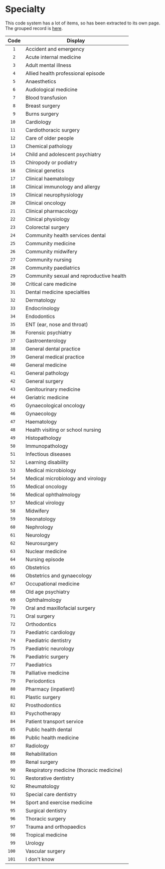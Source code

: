 # Specialty

This code system has a lot of items, so has been extracted to its own page. The grouped record is [here](/v4/code-systems#specialty).


 | Code | Display |
 | --- | --- |
| `  1` | Accident and emergency |
| `  2` | Acute internal medicine |
| `  3` | Adult mental illness |
| `  4` | Allied health professional episode |
| `  5` | Anaesthetics |
| `  6` | Audiological medicine |
| `  7` | Blood transfusion |
| `  8` | Breast surgery |
| `  9` | Burns surgery |
| ` 10` | Cardiology |
| ` 11` | Cardiothoracic surgery |
| ` 12` | Care of older people |
| ` 13` | Chemical pathology |
| ` 14` | Child and adolescent psychiatry |
| ` 15` | Chiropody or podiatry |
| ` 16` | Clinical genetics |
| ` 17` | Clinical haematology |
| ` 18` | Clinical immunology and allergy |
| ` 19` | Clinical neurophysiology |
| ` 20` | Clinical oncology |
| ` 21` | Clinical pharmacology |
| ` 22` | Clinical physiology |
| ` 23` | Colorectal surgery |
| ` 24` | Community health services dental |
| ` 25` | Community medicine |
| ` 26` | Community midwifery |
| ` 27` | Community nursing |
| ` 28` | Community paediatrics |
| ` 29` | Community sexual and reproductive health |
| ` 30` | Critical care medicine |
| ` 31` | Dental medicine specialties |
| ` 32` | Dermatology |
| ` 33` | Endocrinology |
| ` 34` | Endodontics |
| ` 35` | ENT (ear, nose and throat) |
| ` 36` | Forensic psychiatry |
| ` 37` | Gastroenterology |
| ` 38` | General dental practice |
| ` 39` | General medical practice |
| ` 40` | General medicine |
| ` 41` | General pathology |
| ` 42` | General surgery |
| ` 43` | Genitourinary medicine |
| ` 44` | Geriatric medicine |
| ` 45` | Gynaecological oncology |
| ` 46` | Gynaecology |
| ` 47` | Haematology |
| ` 48` | Health visiting or school nursing |
| ` 49` | Histopathology |
| ` 50` | Immunopathology |
| ` 51` | Infectious diseases |
| ` 52` | Learning disability |
| ` 53` | Medical microbiology |
| ` 54` | Medical microbiology and virology |
| ` 55` | Medical oncology |
| ` 56` | Medical ophthalmology |
| ` 57` | Medical virology |
| ` 58` | Midwifery |
| ` 59` | Neonatology |
| ` 60` | Nephrology |
| ` 61` | Neurology |
| ` 62` | Neurosurgery |
| ` 63` | Nuclear medicine |
| ` 64` | Nursing episode |
| ` 65` | Obstetrics |
| ` 66` | Obstetrics and gynaecology |
| ` 67` | Occupational medicine |
| ` 68` | Old age psychiatry |
| ` 69` | Ophthalmology |
| ` 70` | Oral and maxillofacial surgery |
| ` 71` | Oral surgery |
| ` 72` | Orthodontics |
| ` 73` | Paediatric cardiology |
| ` 74` | Paediatric dentistry |
| ` 75` | Paediatric neurology |
| ` 76` | Paediatric surgery |
| ` 77` | Paediatrics |
| ` 78` | Palliative medicine |
| ` 79` | Periodontics |
| ` 80` | Pharmacy (inpatient) |
| ` 81` | Plastic surgery |
| ` 82` | Prosthodontics |
| ` 83` | Psychotherapy |
| ` 84` | Patient transport service |
| ` 85` | Public health dental |
| ` 86` | Public health medicine |
| ` 87` | Radiology |
| ` 88` | Rehabilitation |
| ` 89` | Renal surgery |
| ` 90` | Respiratory medicine (thoracic medicine) |
| ` 91` | Restorative dentistry |
| ` 92` | Rheumatology |
| ` 93` | Special care dentistry |
| ` 94` | Sport and exercise medicine |
| ` 95` | Surgical dentistry |
| ` 96` | Thoracic surgery |
| ` 97` | Trauma and orthopaedics |
| ` 98` | Tropical medicine |
| ` 99` | Urology |
| `100` | Vascular surgery |
| `101` | I don't know |



